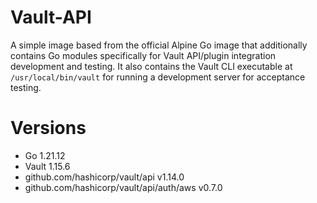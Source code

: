 # Vault-API

A simple image based from the official Alpine Go image that additionally contains Go modules specifically for Vault API/plugin integration development and testing. It also contains the Vault CLI executable at `/usr/local/bin/vault` for running a development server for acceptance testing.

# Versions

- Go 1.21.12
- Vault 1.15.6
- github.com/hashicorp/vault/api v1.14.0
- github.com/hashicorp/vault/api/auth/aws v0.7.0

